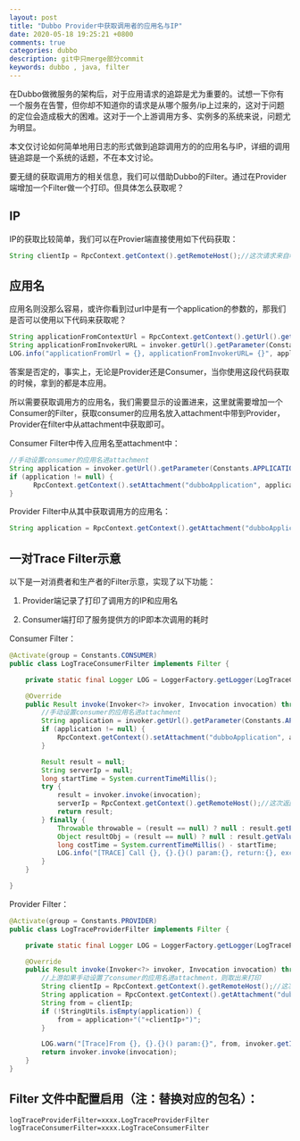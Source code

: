 ```yaml
---
layout: post
title: "Dubbo Provider中获取调用者的应用名与IP"
date: 2020-05-18 19:25:21 +0800
comments: true
categories: dubbo 
description: git中只merge部分commit
keywords: dubbo , java, filter
---
```






在Dubbo做微服务的架构后，对于应用请求的追踪是尤为重要的。试想一下你有一个服务在告警，但你却不知道你的请求是从哪个服务/ip上过来的，这对于问题的定位会造成极大的困难。这对于一个上游调用方多、实例多的系统来说，问题尤为明显。



本文仅讨论如何简单地用日志的形式做到追踪调用方的的应用名与IP，详细的调用链追踪是一个系统的话题，不在本文讨论。



要无缝的获取调用方的相关信息，我们可以借助Dubbo的Filter。通过在Provider端增加一个Filter做一个打印。但具体怎么获取呢？



## IP

IP的获取比较简单，我们可以在Provier端直接使用如下代码获取：

```java
String clientIp = RpcContext.getContext().getRemoteHost();//这次请求来自哪个ip
```



## 应用名

应用名则没那么容易，或许你看到过url中是有一个application的参数的，那我们是否可以使用以下代码来获取呢？

```java
String applicationFromContextUrl = RpcContext.getContext().getUrl().getParameter("application");//得到的是本应用的名字
String applicationFromInvokerURL = invoker.getUrl().getParameter(Constants.APPLICATION_KEY);//得到的也是本应用的名字
LOG.info("applicationFromUrl = {}, applicationFromInvokerURL= {}", applicationFromContextUrl, applicationFromInvokerURL);
```

答案是否定的，事实上，无论是Provider还是Consumer，当你使用这段代码获取的时候，拿到的都是本应用。



所以需要获取调用方的应用名，我们需要显示的设置进来，这里就需要增加一个Consumer的Filter，获取consumer的应用名放入attachment中带到Provider，Provider在filter中从attachment中获取即可。



Consumer Filter中传入应用名至attachment中：

```java
//手动设置consumer的应用名进attachment
String application = invoker.getUrl().getParameter(Constants.APPLICATION_KEY);
if (application != null) {
      RpcContext.getContext().setAttachment("dubboApplication", application);
}
```



Provider Filter中从其中获取调用方的应用名：

```java
String application = RpcContext.getContext().getAttachment("dubboApplication");
```





## 一对Trace Filter示意

以下是一对消费者和生产者的Filter示意，实现了以下功能：

1. Provider端记录了打印了调用方的IP和应用名

2. Consumer端打印了服务提供方的IP即本次调用的耗时



Consumer Filter：

```java
@Activate(group = Constants.CONSUMER)
public class LogTraceConsumerFilter implements Filter {

    private static final Logger LOG = LoggerFactory.getLogger(LogTraceConsumerFilter.class);

    @Override
    public Result invoke(Invoker<?> invoker, Invocation invocation) throws RpcException {
        //手动设置consumer的应用名进attachment
        String application = invoker.getUrl().getParameter(Constants.APPLICATION_KEY);
        if (application != null) {
            RpcContext.getContext().setAttachment("dubboApplication", application);
        }

        Result result = null;
        String serverIp = null;
        long startTime = System.currentTimeMillis();
        try {
            result = invoker.invoke(invocation);
            serverIp = RpcContext.getContext().getRemoteHost();//这次返回结果是哪个ip
            return result;
        } finally {
            Throwable throwable = (result == null) ? null : result.getException();
            Object resultObj = (result == null) ? null : result.getValue();
            long costTime = System.currentTimeMillis() - startTime;
            LOG.info("[TRACE] Call {}, {}.{}() param:{}, return:{}, exception:{}, cost:{} ms!", serverIp, invoker.getInterface(), invocation.getMethodName(), invocation.getArguments(), resultObj, throwable, costTime);
        }
    }

}
```



Provider Filter：

```java
@Activate(group = Constants.PROVIDER)
public class LogTraceProviderFilter implements Filter {

    private static final Logger LOG = LoggerFactory.getLogger(LogTraceProviderFilter.class);

    @Override
    public Result invoke(Invoker<?> invoker, Invocation invocation) throws RpcException {
        //上游如果手动设置了consumer的应用名进attachment，则取出来打印
        String clientIp = RpcContext.getContext().getRemoteHost();//这次请求来自哪个ip
        String application = RpcContext.getContext().getAttachment("dubboApplication");
        String from = clientIp;
        if (!StringUtils.isEmpty(application)) {
            from = application+"("+clientIp+")";
        }

        LOG.warn("[Trace]From {}, {}.{}() param:{}", from, invoker.getInterface(), invocation.getMethodName(), invocation.getArguments());
        return invoker.invoke(invocation);
    }
}
```



## Filter 文件中配置启用（注：替换对应的包名）：

```
logTraceProviderFilter=xxxx.LogTraceProviderFilter
logTraceConsumerFilter=xxxx.LogTraceConsumerFilter
```


